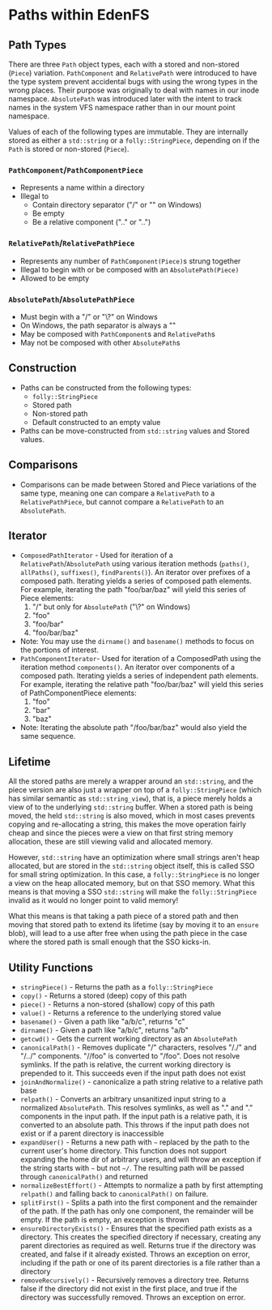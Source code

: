 # Paths within EdenFS

## Path Types

There are three `Path` object types, each with a stored and non-stored (`Piece`)
variation. `PathComponent` and `RelativePath` were introduced to have the type
system prevent accidental bugs with using the wrong types in the wrong places.
Their purpose was originally to deal with names in our inode namespace.
`AbsolutePath` was introduced later with the intent to track names in the system
VFS namespace rather than in our mount point namespace.

Values of each of the following types are immutable. They are internally stored
as either a `std::string` or a `folly::StringPiece`, depending on if the `Path`
is stored or non-stored (`Piece`).

### `PathComponent`/`PathComponentPiece`

- Represents a name within a directory
- Illegal to
  - Contain directory separator ("/" or "\" on Windows)
  - Be empty
  - Be a relative component (".." or "..")

### `RelativePath`/`RelativePathPiece`

- Represents any number of `PathComponent(Piece)`s strung together
- Illegal to begin with or be composed with an `AbsolutePath(Piece)`
- Allowed to be empty

### `AbsolutePath`/`AbsolutePathPiece`

- Must begin with a "/" or "\\?\" on Windows
- On Windows, the path separator is always a "\"
- May be composed with `PathComponent`s and `RelativePath`s
- May not be composed with other `AbsolutePath`s

## Construction

- Paths can be constructed from the following types:
  - `folly::StringPiece`
  - Stored path
  - Non-stored path
  - Default constructed to an empty value
- Paths can be move-constructed from `std::string` values and Stored values.

## Comparisons

- Comparisons can be made between Stored and Piece variations of the same type,
  meaning one can compare a `RelativePath` to a `RelativePathPiece`, but cannot
  compare a `RelativePath` to an `AbsolutePath`.

## Iterator

- `ComposedPathIterator` - Used for iteration of a `RelativePath`/`AbsolutePath`
  using various iteration methods (`paths()`, `allPaths()`, `suffixes()`,
  `findParents()`). An iterator over prefixes of a composed path. Iterating
  yields a series of composed path elements. For example, iterating the path
  "foo/bar/baz" will yield this series of Piece elements:
  1. "/" but only for `AbsolutePath` ("\\?\" on Windows)
  2. "foo"
  3. "foo/bar"
  4. "foo/bar/baz"
- Note: You may use the `dirname()` and `basename()` methods to focus on the
  portions of interest.
- `PathComponentIterator`- Used for iteration of a ComposedPath using the
  iteration method `components()`. An iterator over components of a composed
  path. Iterating yields a series of independent path elements. For example,
  iterating the relative path "foo/bar/baz" will yield this series of
  PathComponentPiece elements:
  1. "foo"
  2. "bar"
  3. "baz"
- Note: Iterating the absolute path "/foo/bar/baz" would also yield the same
  sequence.

## Lifetime

All the stored paths are merely a wrapper around an `std::string`, and the piece
version are also just a wrapper on top of a `folly::StringPiece` (which has
similar semantic as `std::string_view`), that is, a piece merely holds a view of
to the underlying `std::string` buffer. When a stored path is being moved, the
held `std::string` is also moved, which in most cases prevents copying and
re-allocating a string, this makes the move operation fairly cheap and since the
pieces were a view on that first string memory allocation, these are still
viewing valid and allocated memory.

However, `std::string` have an optimization where small strings aren't heap
allocated, but are stored in the `std::string` object itself, this is called SSO
for small string optimization. In this case, a `folly::StringPiece` is no longer
a view on the heap allocated memory, but on that SSO memory. What this means is
that moving a SSO `std::string` will make the `folly::StringPiece` invalid as it
would no longer point to valid memory!

What this means is that taking a path piece of a stored path and then moving
that stored path to extend its lifetime (say by moving it to an `ensure` blob),
will lead to a use after free when using the path piece in the case where the
stored path is small enough that the SSO kicks-in.

## Utility Functions

- `stringPiece()` - Returns the path as a `folly::StringPiece`
- `copy()` - Returns a stored (deep) copy of this path
- `piece()` - Returns a non-stored (shallow) copy of this path
- `value()` - Returns a reference to the underlying stored value
- `basename()` - Given a path like "a/b/c", returns "c"
- `dirname()` - Given a path like "a/b/c", returns "a/b"
- `getcwd()` - Gets the current working directory as an `AbsolutePath`
- `canonicalPath()` - Removes duplicate "/" characters, resolves "/./" and
  "/../" components. "//foo" is converted to "/foo". Does not resolve symlinks.
  If the path is relative, the current working directory is prepended to it.
  This succeeds even if the input path does not exist
- `joinAndNormalize()` - canonicalize a path string relative to a relative path
  base
- `relpath()` - Converts an arbitrary unsanitized input string to a normalized
  `AbsolutePath`. This resolves symlinks, as well as "." and "." components in
  the input path. If the input path is a relative path, it is converted to an
  absolute path. This throws if the input path does not exist or if a parent
  directory is inaccessible
- `expandUser()` - Returns a new path with `~` replaced by the path to the
  current user's home directory. This function does not support expanding the
  home dir of arbitrary users, and will throw an exception if the string starts
  with `~` but not `~/`. The resulting path will be passed through
  `canonicalPath()` and returned
- `normalizeBestEffort()` - Attempts to normalize a path by first attempting
  `relpath()` and falling back to `canonicalPath()` on failure.
- `splitFirst()` - Splits a path into the first component and the remainder of
  the path. If the path has only one component, the remainder will be empty. If
  the path is empty, an exception is thrown
- `ensureDirectoryExists()` - Ensures that the specified path exists as a
  directory. This creates the specified directory if necessary, creating any
  parent directories as required as well. Returns true if the directory was
  created, and false if it already existed. Throws an exception on error,
  including if the path or one of its parent directories is a file rather than a
  directory
- `removeRecursively()` - Recursively removes a directory tree. Returns false if
  the directory did not exist in the first place, and true if the directory was
  successfully removed. Throws an exception on error.
